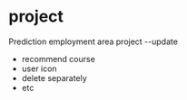 # project
Prediction employment area project
--update
* recommend course
* user icon
* delete separately
* etc
